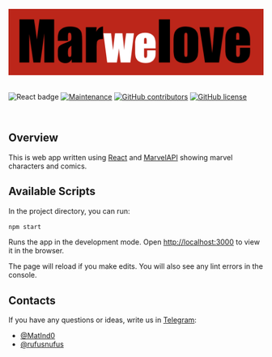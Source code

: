 <p>
<img src="./images/logo.png" width="600px" alt="mar-we-love-logo"/>&nbsp;
</p>

![React badge](https://img.shields.io/badge/MADE%20WITH-REACT-blue?style=for-the-badge&logo=react)
[![Maintenance](https://img.shields.io/maintenance/yes/2021?style=for-the-badge)]()
[![GitHub contributors](https://img.shields.io/github/contributors/rufusnufus/marwelove?style=for-the-badge)](https://github.com/rufusnufus/marwelove/graphs/contributors)
[![GitHub license](https://img.shields.io/badge/license-mit-orange.svg?style=for-the-badge)](https://github.com/rufusnufus/marwelove/blob/master/LICENSE)

<br>

## Overview
This is web app written using [React](https://reactjs.org) and [MarvelAPI](https://developer.marvel.com) showing marvel characters and comics.

## Available Scripts

In the project directory, you can run:
```bash
npm start
```

Runs the app in the development mode.
Open [http://localhost:3000](http://localhost:3000) to view it in the browser.

The page will reload if you make edits.
You will also see any lint errors in the console.

## Contacts
If you have any questions or ideas, write us in [Telegram](https://telegram.org):
* [@MatInd0](https://t.me/MatInd0/)
* [@rufusnufus](https://t.me/rufusnufus/)
